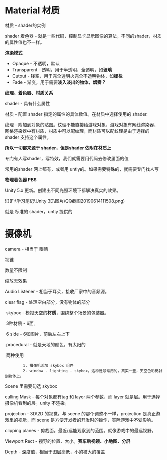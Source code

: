 # Material 材质

材质 - shader的实例

shader 着色器 - 就是一些代码，控制显卡显示图像的算法，不同的shader，材质的属性值也不一样。

**渲染模式**

- Opaque - 不透明，默认
- Transparent - 透明，用于半透明，全透明，如**玻璃**
- Cutout - 镂空，用于完全透明火完全不透明物体，如**栅栏**
- Fade - 渐变，用于需要**淡入淡出的物体**，**烟雾？**



**纹理、着色器、材质关系**

shader - 具有什么属性

材质 - 配置 shader 指定的属性的具体数值。在材质中选择使用的 shader.

纹理 - 附加到对象的贴图。纹理不能直接给游戏对象，游戏对象有网线渲染器，网格渲染器中有材质，材质中可以配纹理，而材质可以配纹理是由于选择的 shader 支持这个属性。

**所以一切都来源于 shader，但是shader 依附在材质上**



专门有人写shader，写特效，我们就需要用代码去修改里面的值

常用的shader 网上都有，或者用 untiy的。如果需要特殊的，就需要专门找人写



**物理着色器  PBS**

Unity 5.x 更新。创建出不同光照环境下都解决真实的效果。

![](F:\学习笔记\Unity 3D\图片\QQ截图20190614111508.png)

就是 标准的 shader，untiy 提供的



# **摄像机**

camera - 相当于 眼睛

视锥

数量不限制

缩放无效果

Audio Listener - 相当于耳朵，接收厂家中的音频源。



clear flag - 处理空白部分，没有物体的部分

​	skybox - 模拟天空的**材质**，围绕整个场景的包装器。

​		3种材质 - 6面,

​			6 side - 6张图片，前后左右上下

​			procedural - 就是天地的颜色，有太阳的

​		两种使用

			1. 摄像机添加 skybox 组件
   			2. window - lighting - skybox。这种是最常用的，真实一些，天空色彩反射到物体上。

Scene 里需要勾选 skybox



culling Mask - 每个对象都有tag 和 layer 两个参数，而 layer 就是层。用于选择摄像机看到的层。unity 不渲染。



projection - 3D\2D 的视觉。与 scene 的那个调整不一样，projection 是真正游戏里的视觉，而 scene 是方便开发者的开发时的操作，实际游戏中不受影响。



clipping planes - 剪裁面。最近/远能观察到的范围。就像游戏中的最远视野。



Viewport Rect - 视野的位置、大小。**赛车后视镜、小地图、分屏**



Depth - 深度值，相当于图层高低，小的被大的覆盖





















